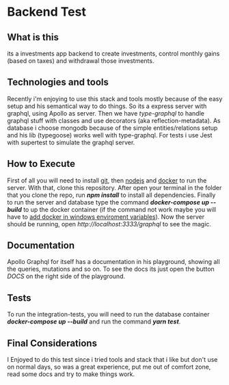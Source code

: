 # Backend Test

## What is this
 its a investments app backend to create investments, control monthly gains (based on taxes) and withdrawal those investments.

## Technologies and tools
Recently i'm enjoying to use this stack and tools mostly because of the easy setup and his semantical way to do things. So its a express server with graphql, using Apollo as server. Then we have *type-graphql* to handle graphql stuff with classes and use decorators (aka reflection-metadata). As database i choose mongodb because of the simple entities/relations setup and his lib (typegoose) works well with type-graphql. For tests i use Jest with supertest to simulate the graphql server.

## How to Execute

First of all you will need to install [git](https://git-scm.com/downloads), then [nodejs](https://nodejs.org/en/download/) and [docker](https://docs.docker.com/desktop/windows/install/) to run the server. With that, clone this repository. After open your terminal in the folder that you clone the repo, run ***npm install*** to install all dependencies. Finally to run the server and database type the command ***docker-compose up --build*** to up the docker container (if the command not work maybe you will have to [add docker in windows enviroment variables](https://stackoverflow.com/questions/49478343/windows-doesnt-recognize-docker-command)). Now the server should be running, open *http://localhost:3333/graphql* to see the magic.

## Documentation
Apollo Graphql for itself has a documentation in his playground, showing all the queries, mutations and so on. To see the docs its just open the button *DOCS* on the right side of the playground.

## Tests
To run the integration-tests, you will need to run the database container ***docker-compose up --build*** and run the command ***yarn test***.

## Final Considerations
I Enjoyed to do this test since i tried tools and stack that i like but don't use on normal days, so
was a great experience, put me out of comfort zone, read some docs and try to make things work.
